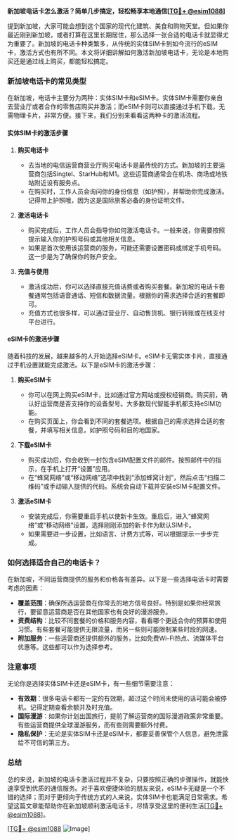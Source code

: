 **新加坡电话卡怎么激活？简单几步搞定，轻松畅享本地通信[[TG💪+ @esim1088](https://t.me/s/esim1088)]**

提到新加坡，大家可能会想到这个国家的现代化建筑、美食和购物天堂。但如果你最近刚到新加坡，或者打算在这里长期居住，那么选择一张合适的电话卡就显得尤为重要了。新加坡的电话卡种类繁多，从传统的实体SIM卡到如今流行的eSIM卡，激活方式也有所不同。本文将详细讲解如何激活新加坡电话卡，无论是本地购买还是通过线上购买，都能轻松搞定。

### 新加坡电话卡的常见类型

在新加坡，电话卡主要分为两种：实体SIM卡和eSIM卡。实体SIM卡需要你亲自去营业厅或者合作的零售店购买并激活；而eSIM卡则可以直接通过手机下载，无需物理卡片，非常方便。接下来，我们分别来看看这两种卡的激活流程。

#### 实体SIM卡的激活步骤

1. **购买电话卡**
   - 去当地的电信运营商营业厅购买电话卡是最传统的方式。新加坡的主要运营商包括Singtel、StarHub和M1。这些运营商通常会在机场、商场或地铁站附近设有服务点。
   - 在购买时，工作人员会询问你的身份信息（如护照），并帮助你完成激活。记得带上护照哦，因为这是国际旅客必备的身份证明文件。

2. **激活电话卡**
   - 购买完成后，工作人员会指导你如何激活电话卡。一般来说，你需要按照提示输入你的护照号码或其他相关信息。
   - 如果是首次使用该运营商的服务，可能还需要设置密码或绑定手机号码。这一步是为了确保你的账户安全。

3. **充值与使用**
   - 激活成功后，你可以选择直接充值话费或者购买套餐。新加坡的电话卡套餐通常包括语音通话、短信和数据流量。根据你的需求选择合适的套餐即可。
   - 充值方式也很多样，可以通过营业厅、自动售货机、银行转账或在线支付平台进行。

#### eSIM卡的激活步骤

随着科技的发展，越来越多的人开始选择eSIM卡。eSIM卡无需实体卡片，直接通过手机设置就能完成激活。以下是eSIM卡的激活步骤：

1. **购买eSIM卡**
   - 你可以在网上购买eSIM卡，比如通过官方网站或授权经销商。购买前，确认好运营商是否支持你的设备型号。大多数现代智能手机都支持eSIM功能。
   - 在购买页面上，你会看到不同的套餐选项。根据自己的需求选择合适的套餐，并填写相关信息，如护照号码和目的地国家。

2. **下载eSIM卡**
   - 购买成功后，你会收到一封包含eSIM配置文件的邮件。按照邮件中的指示，在手机上打开“设置”应用。
   - 在“蜂窝网络”或“移动网络”选项中找到“添加蜂窝计划”，然后点击“扫描二维码”或手动输入提供的代码。系统会自动下载并安装eSIM卡配置文件。

3. **激活eSIM卡**
   - 安装完成后，你需要重启手机以使新卡生效。重启后，进入“蜂窝网络”或“移动网络”设置，选择刚刚添加的新卡作为默认SIM卡。
   - 如果需要进一步设置，比如语言、计费方式等，可以根据提示一步步完成。

### 如何选择适合自己的电话卡？

在新加坡，不同运营商提供的服务和价格各有差异。以下是一些选择电话卡时需要考虑的因素：

- **覆盖范围**：确保所选运营商在你常去的地方信号良好。特别是如果你经常旅行，要留意运营商是否在其他国家也有良好的漫游服务。
- **资费结构**：比较不同套餐的价格和服务内容，看看哪个更适合你的预算和使用习惯。有些套餐可能提供无限流量，而另一些则可能限制某些时段的网速。
- **附加服务**：一些运营商还提供额外的服务，比如免费Wi-Fi热点、流媒体平台优惠等。这些都可以作为选择参考。

### 注意事项

无论你是选择实体SIM卡还是eSIM卡，有一些细节需要注意：

- **有效期**：很多电话卡都有一定的有效期，超过这个时间未使用的话可能会被停机。记得定期查看余额并及时充值。
- **国际漫游**：如果你计划出国旅行，提前了解运营商的国际漫游政策非常重要。有些运营商提供全球漫游服务，而有些则需要额外付费。
- **隐私保护**：无论是实体SIM卡还是eSIM卡，都要妥善保管个人信息，避免泄露给不可信的第三方。

### 总结

总的来说，新加坡的电话卡激活过程并不复杂，只要按照正确的步骤操作，就能快速享受到优质的通信服务。对于喜欢便捷体验的朋友来说，eSIM卡无疑是一个不错的选择；而对于更倾向于传统方式的人来说，实体SIM卡也能满足日常需求。希望这篇文章能帮助你在新加坡顺利激活电话卡，尽情享受这里的便利生活[[TG💪+ @esim1088](https://t.me/s/esim1088)]。

[[TG💪+ @esim1088](https://t.me/s/esim1088) ![Image](https://i.postimg.cc/4NQfJmqS/Snipaste-2025-05-13-00-14-12.png)]